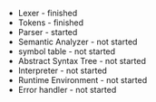 - Lexer - finished
- Tokens - finished
- Parser - started
- Semantic Analyzer - not started
- symbol table - not started
- Abstract Syntax Tree - not started
- Interpreter - not started
- Runtime Environment - not started
- Error handler - not started